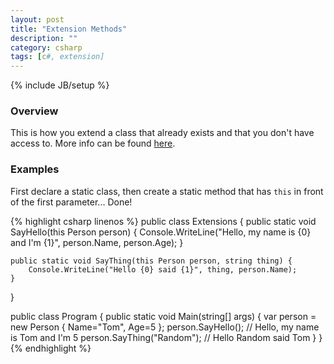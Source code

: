 ```yaml
---
layout: post
title: "Extension Methods"
description: ""
category: csharp
tags: [c#, extension]
---
```

{% include JB/setup %}

<!-- Overview -->
<h3>Overview</h3>

This is how you extend a class that already exists and that you don't have access to. More info can be found [here](https://msdn.microsoft.com/en-us/library/bb311042.aspx).

<!-- Examples -->
<h3>Examples</h3>

First declare a static class, then create a static method that has `this` in front of the first parameter... Done!

{% highlight csharp linenos %}
public class Extensions {
    public static void SayHello(this Person person) {
        Console.WriteLine("Hello, my name is {0} and I'm {1}", person.Name, person.Age);
    }

    public static void SayThing(this Person person, string thing) {
        Console.WriteLine("Hello {0} said {1}", thing, person.Name);
    }
}

public class Program {
    public static void Main(string[] args) {
       var person = new Person { Name="Tom", Age=5 };
       person.SayHello();         // Hello, my name is Tom and I'm 5
       person.SayThing("Random"); // Hello Random said Tom
    }
}
{% endhighlight %}